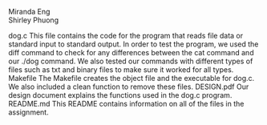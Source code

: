 Miranda Eng  
Shirley Phuong

dog.c
	This file contains the code for the program that reads file data or standard input to standard output. In order to test the program, we used the diff command to check for any differences between the cat command and our ./dog command. We also tested our commands with different types of files such as txt and binary files to make sure it worked for all types. 
Makefile 
	The Makefile creates the object file and the executable for dog.c. We also included a clean function to remove these files. 
DESIGN.pdf
	Our design document explains the functions used in the dog.c program.
README.md
	This README contains information on all of the files in the assignment. 

